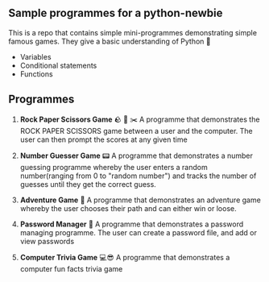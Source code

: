 ## Sample programmes for a python-newbie

This is a repo that contains simple mini-programmes demonstrating simple famous games. They give a basic understanding of Python :snake:
- Variables
- Conditional statements
- Functions

## Programmes
1. **Rock Paper Scissors Game** :rock: :book: :scissors: A programme that demonstrates the  ROCK PAPER SCISSORS game between a user and the computer. The user can then prompt the scores at any given time

2. **Number Guesser Game** :pager: A programme that demonstrates a number guessing programme whereby the user enters a random number(ranging from 0 to "random number") and tracks the number of guesses until they get the correct guess.

3. **Adventure Game** :walking: A programme that demonstrates an adventure game whereby the user chooses their path and can either win or loose.
4. **Password Manager** :iphone: A programme that demonstrates a password managing programme. The user can create a password file, and add or view passwords
5. **Computer Trivia Game**  :computer::sunglasses: A programme that demonstrates a computer fun facts trivia game


